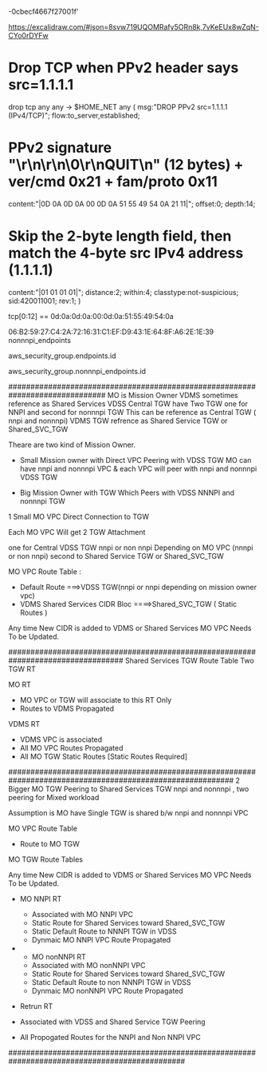 -0cbecf4667f27001f'

https://excalidraw.com/#json=8svw719UQOMRafy5ORn8k,7vKeEUx8wZqN-CYo0rDYFw

# Drop TCP when PPv2 header says src=1.1.1.1
drop tcp any any -> $HOME_NET any (
  msg:"DROP PPv2 src=1.1.1.1 (IPv4/TCP)";
  flow:to_server,established;
  # PPv2 signature "\r\n\r\n\0\r\nQUIT\n" (12 bytes) + ver/cmd 0x21 + fam/proto 0x11
  content:"|0D 0A 0D 0A 00 0D 0A 51 55 49 54 0A 21 11|"; offset:0; depth:14;
  # Skip the 2-byte length field, then match the 4-byte src IPv4 address (1.1.1.1)
  content:"|01 01 01 01|"; distance:2; within:4;
  classtype:not-suspicious; sid:420011001; rev:1;
)



tcp[0:12] == 0d:0a:0d:0a:00:0d:0a:51:55:49:54:0a


06:B2:59:27:C4:2A:72:16:31:C1:EF:D9:43:1E:64:8F:A6:2E:1E:39
nonnnpi_endpoints

aws_security_group.endpoints.id

aws_security_group.nonnnpi_endpoints.id


##############################################################################
MO is Mission Owner 
VDMS sometimes reference as Shared Services 
VDSS Central TGW have Two TGW one for NNPI and second for nonnnpi TGW This can be reference as Central TGW ( nnpi and nonnnpi) 
VDMS TGW refrence as Shared Service TGW or Shared_SVC_TGW

Theare are two kind of Mission Owner.

- Small Mission owner with Direct VPC Peering with VDSS TGW 
    MO can have nnpi and nonnnpi VPC & each VPC will peer with nnpi and nonnnpi VDSS TGW
	
- Big Mission Owner with TGW Which Peers with VDSS NNNPI and nonnnpi TGW 


1 Small MO  VPC Direct Connection to TGW  

Each MO VPC Will get 2 TGW Attachment 

one for Central VDSS TGW nnpi or non nnpi Depending on MO VPC (nnnpi or non nnpi) 
second to Shared Service TGW or Shared_SVC_TGW

MO VPC Route Table :
- Default Route ===>VDSS TGW(nnpi or nnpi depending on mission owner vpc) 
- VDMS Shared Services CIDR Bloc  ====>Shared_SVC_TGW ( Static Routes ) 

Any time New CIDR is added to VDMS or Shared Services  MO VPC Needs To be Updated.


##################################################################################
Shared Services TGW Route Table 
Two TGW RT 

MO RT
-  MO VPC or TGW will associate to this RT Only
-  Routes to VDMS Propagated

VDMS RT 
  - VDMS VPC is associated 
  - All MO VPC Routes Propagated
  - All MO TGW Static Routes [Static Routes Required]
  
###########################################################################################################
2 Bigger MO TGW Peering to Shared Services TGW nnpi and nonnnpi , two peering for Mixed workload 

Assumption is MO have Single TGW is shared b/w nnpi and nonnnpi VPC 

MO VPC Route Table 
- Route to MO TGW 

MO TGW Route Tables 

Any time New CIDR is added to VDMS or Shared Services  MO VPC Needs To be Updated.

- MO NNPI RT 
  - Associated with MO NNPI VPC 
  - Static Route for Shared Services toward Shared_SVC_TGW 
  - Static Default Route to NNNPI TGW in VDSS
  - Dynmaic MO NNPI VPC Route Propagated
  
- - MO nonNNPI RT 
  - Associated with MO nonNNPI VPC 
  - Static Route for Shared Services toward Shared_SVC_TGW 
  - Static Default Route to non NNNPI TGW in VDSS
  - Dynmaic MO nonNNPI VPC Route Propagated
  
-  Retrun RT 
  - Associated with VDSS and Shared Service TGW Peering 
  - All Propogated Routes for the NNPI and Non NNPI VPC 
  
################################################################################################
